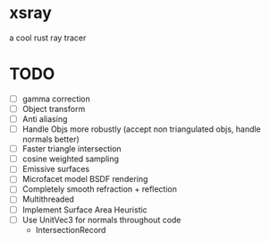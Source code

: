 # xsray
a cool rust ray tracer

# TODO
- [ ] gamma correction
- [ ] Object transform
- [ ] Anti aliasing
- [ ] Handle Objs more robustly (accept non triangulated objs, handle normals better)
- [ ] Faster triangle intersection
- [ ] cosine weighted sampling
- [ ] Emissive surfaces
- [ ] Microfacet model BSDF rendering
- [ ] Completely smooth refraction + reflection
- [ ] Multithreaded
- [ ] Implement Surface Area Heuristic
- [ ] Use UnitVec3 for normals throughout code
  * IntersectionRecord


